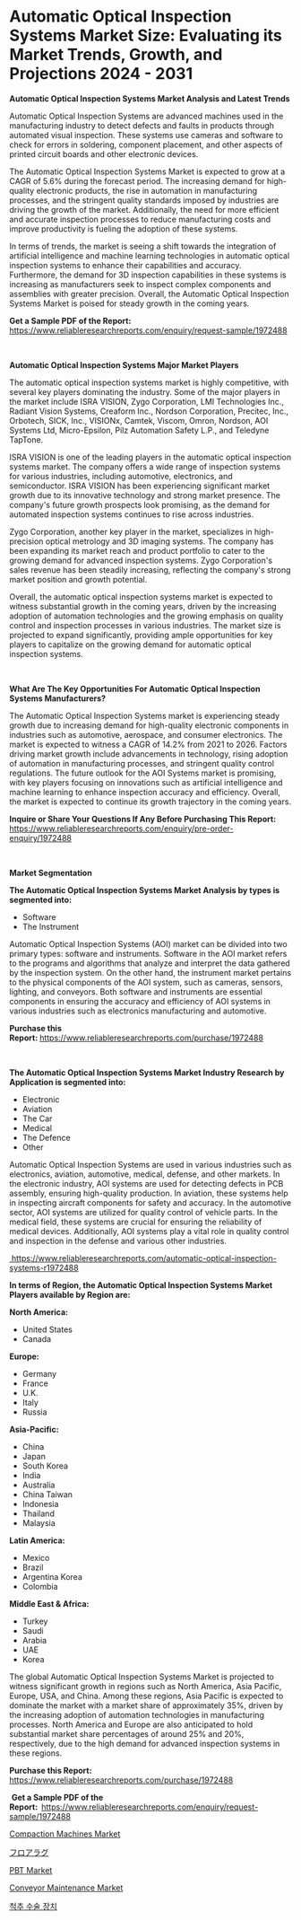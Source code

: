 <p><h1>Automatic Optical Inspection Systems Market Size: Evaluating its Market Trends, Growth, and Projections 2024 - 2031</h1></p><p><strong>Automatic Optical Inspection Systems Market Analysis and Latest Trends</strong></p>
<p><p>Automatic Optical Inspection Systems are advanced machines used in the manufacturing industry to detect defects and faults in products through automated visual inspection. These systems use cameras and software to check for errors in soldering, component placement, and other aspects of printed circuit boards and other electronic devices.</p><p>The Automatic Optical Inspection Systems Market is expected to grow at a CAGR of 5.6% during the forecast period. The increasing demand for high-quality electronic products, the rise in automation in manufacturing processes, and the stringent quality standards imposed by industries are driving the growth of the market. Additionally, the need for more efficient and accurate inspection processes to reduce manufacturing costs and improve productivity is fueling the adoption of these systems.</p><p>In terms of trends, the market is seeing a shift towards the integration of artificial intelligence and machine learning technologies in automatic optical inspection systems to enhance their capabilities and accuracy. Furthermore, the demand for 3D inspection capabilities in these systems is increasing as manufacturers seek to inspect complex components and assemblies with greater precision. Overall, the Automatic Optical Inspection Systems Market is poised for steady growth in the coming years.</p></p>
<p><strong>Get a Sample PDF of the Report:&nbsp;</strong> <a href="https://www.reliableresearchreports.com/enquiry/request-sample/1972488">https://www.reliableresearchreports.com/enquiry/request-sample/1972488</a></p>
<p>&nbsp;</p>
<p><strong>Automatic Optical Inspection Systems Major Market Players</strong></p>
<p><p>The automatic optical inspection systems market is highly competitive, with several key players dominating the industry. Some of the major players in the market include ISRA VISION, Zygo Corporation, LMI Technologies Inc., Radiant Vision Systems, Creaform Inc., Nordson Corporation, Precitec, Inc., Orbotech, SICK, Inc., VISIONx, Camtek, Viscom, Omron, Nordson, AOI Systems Ltd, Micro-Epsilon, Pilz Automation Safety L.P., and Teledyne TapTone.</p><p>ISRA VISION is one of the leading players in the automatic optical inspection systems market. The company offers a wide range of inspection systems for various industries, including automotive, electronics, and semiconductor. ISRA VISION has been experiencing significant market growth due to its innovative technology and strong market presence. The company's future growth prospects look promising, as the demand for automated inspection systems continues to rise across industries.</p><p>Zygo Corporation, another key player in the market, specializes in high-precision optical metrology and 3D imaging systems. The company has been expanding its market reach and product portfolio to cater to the growing demand for advanced inspection systems. Zygo Corporation's sales revenue has been steadily increasing, reflecting the company's strong market position and growth potential.</p><p>Overall, the automatic optical inspection systems market is expected to witness substantial growth in the coming years, driven by the increasing adoption of automation technologies and the growing emphasis on quality control and inspection processes in various industries. The market size is projected to expand significantly, providing ample opportunities for key players to capitalize on the growing demand for automatic optical inspection systems.</p></p>
<p>&nbsp;</p>
<p><strong>What Are The Key Opportunities For Automatic Optical Inspection Systems Manufacturers?</strong></p>
<p><p>The Automatic Optical Inspection Systems market is experiencing steady growth due to increasing demand for high-quality electronic components in industries such as automotive, aerospace, and consumer electronics. The market is expected to witness a CAGR of 14.2% from 2021 to 2026. Factors driving market growth include advancements in technology, rising adoption of automation in manufacturing processes, and stringent quality control regulations. The future outlook for the AOI Systems market is promising, with key players focusing on innovations such as artificial intelligence and machine learning to enhance inspection accuracy and efficiency. Overall, the market is expected to continue its growth trajectory in the coming years.</p></p>
<p><strong>Inquire or Share Your Questions If Any Before Purchasing This Report:</strong> <a href="https://www.reliableresearchreports.com/enquiry/pre-order-enquiry/1972488">https://www.reliableresearchreports.com/enquiry/pre-order-enquiry/1972488</a></p>
<p>&nbsp;</p>
<p><strong>Market Segmentation</strong></p>
<p><strong>The Automatic Optical Inspection Systems Market Analysis by types is segmented into:</strong></p>
<p><ul><li>Software</li><li>The Instrument</li></ul></p>
<p><p>Automatic Optical Inspection Systems (AOI) market can be divided into two primary types: software and instruments. Software in the AOI market refers to the programs and algorithms that analyze and interpret the data gathered by the inspection system. On the other hand, the instrument market pertains to the physical components of the AOI system, such as cameras, sensors, lighting, and conveyors. Both software and instruments are essential components in ensuring the accuracy and efficiency of AOI systems in various industries such as electronics manufacturing and automotive.</p></p>
<p><strong>Purchase this Report:&nbsp;</strong><a href="https://www.reliableresearchreports.com/purchase/1972488">https://www.reliableresearchreports.com/purchase/1972488</a></p>
<p>&nbsp;</p>
<p><strong>The Automatic Optical Inspection Systems Market Industry Research by Application is segmented into:</strong></p>
<p><ul><li>Electronic</li><li>Aviation</li><li>The Car</li><li>Medical</li><li>The Defence</li><li>Other</li></ul></p>
<p><p>Automatic Optical Inspection Systems are used in various industries such as electronics, aviation, automotive, medical, defense, and other markets. In the electronic industry, AOI systems are used for detecting defects in PCB assembly, ensuring high-quality production. In aviation, these systems help in inspecting aircraft components for safety and accuracy. In the automotive sector, AOI systems are utilized for quality control of vehicle parts. In the medical field, these systems are crucial for ensuring the reliability of medical devices. Additionally, AOI systems play a vital role in quality control and inspection in the defense and various other industries.</p></p>
<p><a href="https://www.reliableresearchreports.com/automatic-optical-inspection-systems-r1972488">&nbsp;https://www.reliableresearchreports.com/automatic-optical-inspection-systems-r1972488</a></p>
<p><strong>In terms of Region, the Automatic Optical Inspection Systems Market Players available by Region are:</strong></p>
<p>
    <p> <strong> North America: </strong>
        <ul>
            <li>United States</li>
            <li>Canada</li>
        </ul>
        </p> 
    <p> <strong> Europe: </strong>
        <ul>
            <li>Germany</li>
            <li>France</li>
            <li>U.K.</li>
            <li>Italy</li>
            <li>Russia</li>
        </ul>
        </p> 
    <p> <strong> Asia-Pacific: </strong>
        <ul>
            <li>China</li>
            <li>Japan</li>
            <li>South Korea</li>
            <li>India</li>
            <li>Australia</li>
            <li>China Taiwan</li>
            <li>Indonesia</li>
            <li>Thailand</li>
            <li>Malaysia</li>
        </ul>
        </p> 
    <p> <strong> Latin America: </strong>
        <ul>
            <li>Mexico</li>
            <li>Brazil</li>
            <li>Argentina Korea</li>
            <li>Colombia</li>
        </ul>
        </p> 
    <p> <strong> Middle East & Africa: </strong>
        <ul>
            <li>Turkey</li>
            <li>Saudi</li>
            <li>Arabia</li>
            <li>UAE</li>
            <li>Korea</li>
        </ul>
    </p>
    </p>
<p><p>The global Automatic Optical Inspection Systems Market is projected to witness significant growth in regions such as North America, Asia Pacific, Europe, USA, and China. Among these regions, Asia Pacific is expected to dominate the market with a market share of approximately 35%, driven by the increasing adoption of automation technologies in manufacturing processes. North America and Europe are also anticipated to hold substantial market share percentages of around 25% and 20%, respectively, due to the high demand for advanced inspection systems in these regions.</p></p>
<p><strong>Purchase this Report: </strong><a href="https://www.reliableresearchreports.com/purchase/1972488">https://www.reliableresearchreports.com/purchase/1972488</a></p>
<p>&nbsp;<strong>Get a Sample PDF of the Report:&nbsp;&nbsp;</strong><a href="https://www.reliableresearchreports.com/enquiry/request-sample/1972488">https://www.reliableresearchreports.com/enquiry/request-sample/1972488</a></p>
<p><strong></strong></p>
<p><p><a href="https://github.com/fiixsa/Market-Research-Report-List-2/blob/main/compaction-machines-market.md">Compaction Machines Market</a></p><p><a href="https://medium.com/@elmorunolfsson2023/%E5%BA%8A%E7%94%A8%E3%83%A9%E3%82%B0%E3%81%AE%E5%B8%82%E5%A0%B4-2031%E5%B9%B4%E3%81%BE%E3%81%A7%E3%81%AE%E3%83%88%E3%83%AC%E3%83%B3%E3%83%89-%E4%BA%88%E6%B8%AC-%E7%AB%B6%E4%BA%89%E5%88%86%E6%9E%90-19adcee9e9cb">フロアラグ</a></p><p><a href="https://issuu.com/reportprime-2/docs/pbt-market-size-2030.pptx">PBT Market</a></p><p><a href="https://github.com/Airanohannonzb68e5pb53oc1/Market-Research-Report-List-2/blob/main/conveyor-maintenance-market.md">Conveyor Maintenance Market</a></p><p><a href="https://medium.com/@ukaszduda1/%EC%B2%99%EC%B6%94-%EC%88%98%EC%88%A0-%EA%B8%B0%EA%B8%B0-%EC%8B%9C%EC%9E%A5-%EA%B7%9C%EB%AA%A8-%EC%8B%9C%EC%9E%A5-%EC%A0%84%EB%A7%9D-%EB%B0%8F-%EC%8B%9C%EC%9E%A5-%EC%98%88%EC%B8%A1-2024%EB%85%84%EB%B6%80%ED%84%B0-2031%EB%85%84-916c35d93350">척추 수술 장치</a></p></p>